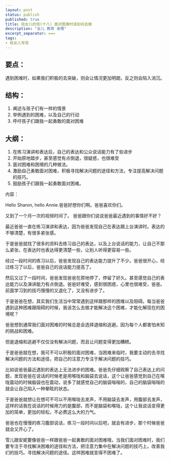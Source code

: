 ```yaml
---
layout: post
status: publish
published: true
title: 给女儿的信(十八) 面对困难时该如何去做
description: "女儿 教育 亲情"
excerpt_separator: ===
tags:
- 给女儿写信
---
```


## 要点：

遇到困难时，如果我们积极的去突破，则会让情况更加明朗，反之则会陷入消沉。

## 结构：

1. 阐述与孩子们有一样的情景
2. 举例遇到的困难，以及自己的行动
3. 呼吁孩子们跟我一起勇敢的面对困难

## 大纲：

1. 在练习演讲和表达后，自己的表达和公众说话能力有了些进步
2. 开始原地踏步，甚至感觉有点倒退，很疑惑，也很难受
3. 面对困难和困境的几种做法。
4. 激励自己勇敢面对困难，积极寻找解决问题的途径和方法，专注提高解决问题的技巧。
5. 鼓励孩子们跟我一起勇敢面对困难。

内容：

 Hello Sharon, hello Annie.爸爸好想你们啊。爸爸喜欢你们。

又到了一个月一次的视频时间了。
爸爸跟你们说说爸爸最近遇到的事情好不好？

最近爸爸一直在练习演讲和表达，因为爸爸发现自己在表达跟上台演讲时。表达的不够清楚，有很多紧张感。

于是爸爸就找了很多的资料去练习自己的表达，以及上台说话的能力，让自己不那么紧张，在表达时也表达得更清楚一些，让别人听得更容易一些。

经过一段时间的练习以后，爸爸发现自己的表达能力提升了不少。爸爸很开心，经过练习了以后，爸爸自己的说话能力提高了。

然后又过了一段时间，爸爸发现爸爸在原地停了，停留了好久。甚至感觉自己的表达能力以及演讲能力有点倒退。爸爸好难受，感到很困惑，心里也很难受，爸爸。前面学习到的技巧慢慢的又退化了，又没有进步了。

于是爸爸在想，其实我们生活当中常常遇到这样跟那样的困难以及阻碍。每当爸爸遇到这种困难跟阻碍的时候，我该怎么去做才能解决这个困难，才能化解现在的困境呢？

爸爸想到通常我们面对困难的时候总是会选择退缩和逃避。因为每个人都害怕未知的挑战和困难。

但是退缩和逃避不仅仅没有解决问题，而且让问题变得更加糟糕。

于是爸爸就在想，我可不可以积极的面对困难，当困难来临时，我要主动的去寻找解决问题的方法和途径，把自己的注意力专注于解决问题的技巧。

比如说爸爸最近遇到的表达上无法进步的困难。爸爸先仔细观察了自己表达上的问题，发现爸爸在说话的时候老是用喉咙和脑袋去说话，这个让爸爸感觉到自己在喉咙震动的时候脑袋也在震动，说多了就感觉自己的脑袋嗡嗡的，自己的脑袋嗡嗡的就会让自己陷入一种晕眩的状态。

于是爸爸就想让在想可不可以不用喉咙去发声，不用脑袋去发声，用腹部去发声，这样的话我在说话的时候用力的是腹部，而不是脑袋和喉咙，这个让我说话变得更加的简单，更加的轻松，不必费这么大的力气。

爸爸也在慢慢的练习腹部说话，练习一段时间以后吧，就会有进步，那个时候爸爸就会又开心了。

雪儿跟安妮要像爸爸一样跟爸爸一起勇敢的面对困难哦，当我们面对困难时，我们要专注于寻找解决困难的途径和方法，把注意力集中在解决问题的技巧上。改善我们的技巧。寻找解决问题的途径。这样困难就变得不困难了。




